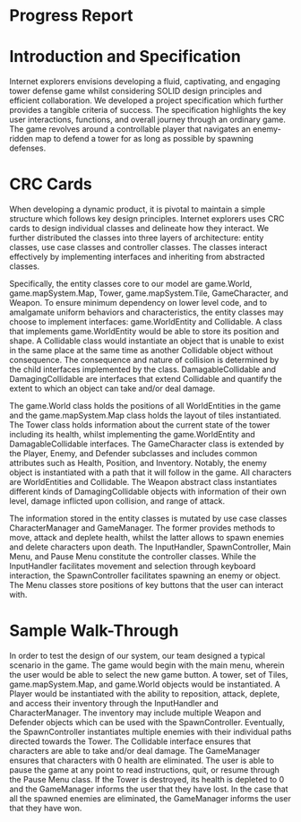 # Progress Report

# Introduction and Specification

Internet explorers envisions developing a fluid, captivating, and engaging tower defense game whilst considering
SOLID design principles and efficient collaboration. We developed a project specification which further provides
a tangible criteria of success. The specification highlights the key user interactions, functions, and overall 
journey through an ordinary game. The game revolves around a controllable player that navigates an enemy-ridden map
to defend a tower for as long as possible by spawning defenses. 

# CRC Cards

When developing a dynamic product, it is pivotal to maintain a simple structure which follows key design principles. 
Internet explorers uses CRC cards to design individual classes and delineate how they interact. We further distributed 
the classes into three layers of architecture: entity classes, use case classes and controller classes. The classes 
interact effectively by implementing interfaces and inheriting from abstracted classes. 

Specifically, the entity classes core to our model are game.World, game.mapSystem.Map, Tower, game.mapSystem.Tile, GameCharacter<Abstract>, and 
Weapon<Abstract>. To ensure minimum dependency on lower level code, and to amalgamate uniform behaviors and 
characteristics, the entity classes may choose to implement interfaces: game.WorldEntity and Collidable. A class that 
implements game.WorldEntity would be able to store its position and shape. A Collidable class would instantiate an object 
that is unable to exist in the same place at the same time as another Collidable object without consequence. The 
consequence and nature of collision is determined by the child interfaces implemented by the class. DamagableCollidable 
and DamagingCollidable are interfaces that extend Collidable and quantify the extent to which an object can take and/or 
deal damage. 

The game.World class holds the positions of all WorldEntities in the game and the game.mapSystem.Map class holds the layout of tiles 
instantiated. The Tower class holds information about the current state of the tower including its health, whilst 
implementing the game.WorldEntity and DamagableCollidable interfaces. The GameCharacter class is extended by the 
Player, Enemy, and Defender subclasses and includes common attributes such as Health, Position, and Inventory. Notably,
the enemy object is instantiated with a path that it will follow in the game. All characters are WorldEntities and
Collidable. The Weapon abstract class instantiates different kinds of DamagingCollidable objects with information of
their own level, damage inflicted upon collision, and range of attack. 

The information stored in the entity classes is mutated by use case classes CharacterManager and GameManager. The
former provides methods to move, attack and deplete health, whilst the latter allows to spawn enemies and delete
characters upon death. The InputHandler, SpawnController, Main Menu, and Pause Menu constitute the controller classes.
While the InputHandler facilitates movement and selection through keyboard interaction, the SpawnController facilitates
spawning an enemy or object. The Menu classes store positions of key buttons that the user can interact with.

# Sample Walk-Through

In order to test the design of our system, our team designed a typical scenario in the game. The game would begin
with the main menu, wherein the user would be able to select the new game button. A tower, set of Tiles, game.mapSystem.Map, and game.World
objects would be instantiated. A Player would be instantiated with the ability to reposition, attack, deplete, and 
access their inventory through the InputHandler and CharacterManager. The inventory may include multiple Weapon and 
Defender objects which can be used with the SpawnController. Eventually, the SpawnController instantiates multiple
enemies with their individual paths directed towards the Tower. The Collidable interface ensures that characters are
able to take and/or deal damage. The GameManager ensures that characters with 0 health are eliminated. The user is 
able to pause the game at any point to read instructions, quit, or resume through the Pause Menu class. If the Tower
is destroyed, its health is depleted to 0 and the GameManager informs the user that they have lost. In the case that
all the spawned enemies are eliminated, the GameManager informs the user that they have won. 